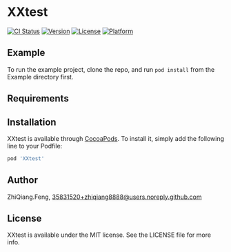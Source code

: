 # XXtest

[![CI Status](https://img.shields.io/travis/ZhiQiang.Feng/XXtest.svg?style=flat)](https://travis-ci.org/ZhiQiang.Feng/XXtest)
[![Version](https://img.shields.io/cocoapods/v/XXtest.svg?style=flat)](https://cocoapods.org/pods/XXtest)
[![License](https://img.shields.io/cocoapods/l/XXtest.svg?style=flat)](https://cocoapods.org/pods/XXtest)
[![Platform](https://img.shields.io/cocoapods/p/XXtest.svg?style=flat)](https://cocoapods.org/pods/XXtest)

## Example

To run the example project, clone the repo, and run `pod install` from the Example directory first.

## Requirements

## Installation

XXtest is available through [CocoaPods](https://cocoapods.org). To install
it, simply add the following line to your Podfile:

```ruby
pod 'XXtest'
```

## Author

ZhiQiang.Feng, 35831520+zhiqiang8888@users.noreply.github.com

## License

XXtest is available under the MIT license. See the LICENSE file for more info.
